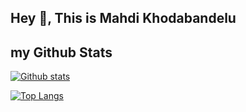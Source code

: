 ## Hey 👋, This is Mahdi Khodabandelu

## my Github Stats

[![Github stats](https://github-readme-stats.vercel.app/api?username=khodabandelu&show_icons=true&include_all_commits=true)](https://github.com/khodabandelu/github-readme-stats)

[![Top Langs](https://github-readme-stats.vercel.app/api/top-langs/?username=khodabandelu&layout=compact)](https://github.com/khodabandelu/github-readme-stats)
